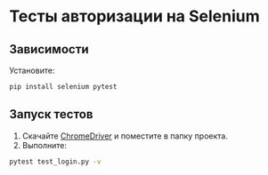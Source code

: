 # Тесты авторизации на Selenium

## Зависимости
Установите:
```bash
pip install selenium pytest
```

## Запуск тестов
1. Скачайте [ChromeDriver](https://chromedriver.chromium.org/) и поместите в папку проекта.
2. Выполните:
```bash
pytest test_login.py -v
```